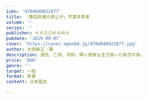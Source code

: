 ```yaml
---
isbn: '9784040822877'
title: 「豊臣政権の貴公子」宇喜多秀家
volume: ''
series: ''
publisher: ＫＡＤＯＫＡＷＡ
pubdate: '2019-09-07'
cover: 'https://cover.openbd.jp/9784040822877.jpg'
author: 大西泰正／著
description: 潜伏、亡命、流刑。関ヶ原後も生き抜いた執念の男。
price: '860'
genre: ''
target: 一般
format: 新書
content: 日本歴史

---
```


